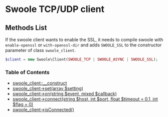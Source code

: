 # Swoole TCP/UDP client

## Methods List

If the swoole client wants to enable the SSL, it needs to compile swoole with `enable-openssl` or `with-openssl-dir` and adds `SWOOLE_SSL` to the constructor parameter of class `swoole_client`. 

```php
$client = new Swoole\Client(SWOOLE_TCP | SWOOLE_ASYNC | SWOOLE_SSL);
```

### Table of Contents

- [swoole_client::__construct](/modules/swoole-client/methods/construct.md)
- [swoole_client->set(array $setting)](/modules/swoole-client/methods/set.md)
- [swoole_client->on(string $event, mixed $callback)](/modules/swoole-client/methods/on.md)
- [swoole_client->connect(string $host, int $port, float $timeout = 0.1, int $flag = 0)](/modules/swoole-client/methods/connect.md)
- [swoole_client->isConnected()](/modules/swoole-client/methods/isconnected.md)
